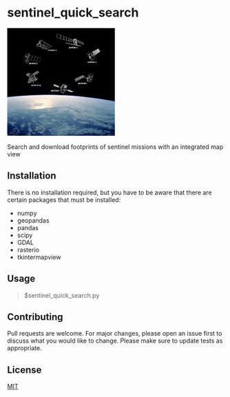 # sentinel_quick_search 
<img src="sentinel_quick_search_logo.jpg" alt="drawing" width="250"/>

Search and download footprints of sentinel missions
with an integrated map view

## Installation

There is no installation required, but you have to be aware
that there are certain packages that must be installed: 
	
* numpy 
* geopandas 
* pandas
* scipy 
* GDAL 
* rasterio 
* tkintermapview

## Usage

>$sentinel_quick_search.py

## Contributing
Pull requests are welcome. For major changes, please open an issue first to discuss what you would like to change. Please make sure to update tests as appropriate.

## License
[MIT](https://choosealicense.com/licenses/mit/)
